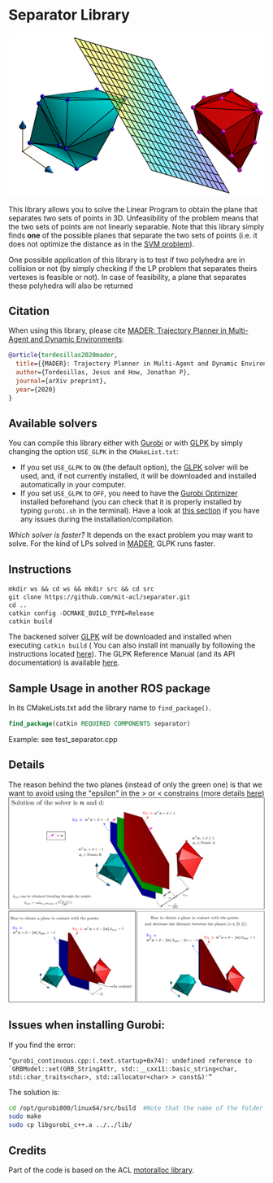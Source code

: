 Separator Library
========================

![](./imgs/polyhedra.png) 

This library allows you to solve the Linear Program to obtain the plane that separates two sets of points in 3D. Unfeasibility of the problem means that the two sets of points are not linearly separable. Note that this library simply finds **one** of the possible planes that separate the two sets of points (i.e. it does not optimize the distance as in the [SVM problem](https://en.wikipedia.org/wiki/Support_vector_machine)).

One possible application of this library is to test if two polyhedra are in collision or not (by simply checking if the LP problem that separates theirs vertexes is feasible or not). In case of feasibility, a plane that separates these polyhedra will also be returned

## Citation

When using this library, please cite [MADER: Trajectory Planner in Multi-Agent and Dynamic Environments](https://arxiv.org/abs/2010.11061):

```bibtex
@article{tordesillas2020mader,
  title={{MADER}: Trajectory Planner in Multi-Agent and Dynamic Environments},
  author={Tordesillas, Jesus and How, Jonathan P},
  journal={arXiv preprint},
  year={2020}
}
```

## Available solvers
You can compile this library either with [Gurobi](https://www.gurobi.com/products/gurobi-optimizer/) or with [GLPK](https://www.gnu.org/software/glpk/) by simply changing the option `USE_GLPK` in the `CMakeList.txt`:
* If you set `USE_GLPK` to `ON` (the default option), the [GLPK](https://www.gnu.org/software/glpk/) solver will be used, and, if not currently installed, it will be downloaded and installed automatically in your computer. 
* If you set `USE_GLPK` to `OFF`, you need to have the [Gurobi Optimizer](https://www.gurobi.com/products/gurobi-optimizer/) installed beforehand (you can check that it is properly installed by typing `gurobi.sh` in the terminal). Have a look at [this section](#issues-when-installing-gurobi) if you have any issues during the installation/compilation.

*Which solver is faster?* It depends on the exact problem you may want to solve. For the kind of LPs solved in [MADER](https://github.com/mit-acl/mader), GLPK runs faster. 

## Instructions

```
mkdir ws && cd ws && mkdir src && cd src
git clone https://github.com/mit-acl/separator.git
cd ..
catkin config -DCMAKE_BUILD_TYPE=Release
catkin build
```

The backened solver [GLPK](https://www.gnu.org/software/glpk/) will be downloaded and installed when executing `catkin build` ( You can also install int manually by following the instructions located [here](https://en.wikibooks.org/wiki/GLPK/Linux_OS#Install)). The GLPK Reference Manual (and its API documentation) is available [here](http://www.chiark.greenend.org.uk/doc/glpk-doc/glpk.pdf).

## Sample Usage in another ROS package

In its CMakeLists.txt add the library name to `find_package()`.

```cmake
find_package(catkin REQUIRED COMPONENTS separator)
```

Example: see test_separator.cpp

## Details
The reason behind the two planes (instead of only the green one) is that we want to avoid using the "epsilon" in the > or < constrains (more details [here](https://www.joyofdata.de/blog/testing-linear-separability-linear-programming-r-glpk/#crayon-5fabe3cf5c0d3782979776:~:text=The%20conditions%20of%20a%20linear%20program,lets%20transform%20(1)%20and%20(2)%20appropriately%3A))
![](./imgs/details.png) 

## Issues when installing Gurobi:

If you find the error:
```
“gurobi_continuous.cpp:(.text.startup+0x74): undefined reference to
`GRBModel::set(GRB_StringAttr, std::__cxx11::basic_string<char,
std::char_traits<char>, std::allocator<char> > const&)'”
```
The solution is:

```bash
cd /opt/gurobi800/linux64/src/build  #Note that the name of the folder gurobi800 changes according to the Gurobi version
sudo make
sudo cp libgurobi_c++.a ../../lib/
```

## Credits
Part of the code is based on the ACL [motoralloc library](https://gitlab.com/mit-acl/creare-labdrone/motoralloc).
